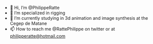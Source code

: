 - 👋 Hi, I’m @PhilippeRatte
- 👀 I’m specialized in rigging
- 🌱 I’m currently studying in 3d animation and image synthesis at the Cegep de Matane
- 📫 How to reach me @RattePhilippe on twitter or at philipperatte@hotmail.com
